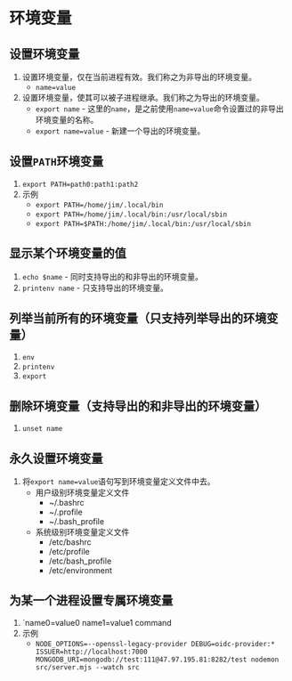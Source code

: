 # 环境变量

## 设置环境变量
1. 设置环境变量，仅在当前进程有效。我们称之为非导出的环境变量。
    * `name=value`
1. 设置环境变量，使其可以被子进程继承。我们称之为导出的环境变量。
    * `export name` - 这里的`name`，是之前使用`name=value`命令设置过的非导出环境变量的名称。
    * `export name=value` - 新建一个导出的环境变量。

## 设置`PATH`环境变量
1. `export PATH=path0:path1:path2`
1. 示例
    * `export PATH=/home/jim/.local/bin`
    * `export PATH=/home/jim/.local/bin:/usr/local/sbin`
    * `export PATH=$PATH:/home/jim/.local/bin:/usr/local/sbin`

## 显示某个环境变量的值
1. `echo $name` - 同时支持导出的和非导出的环境变量。
1. `printenv name` - 只支持导出的环境变量。

## 列举当前所有的环境变量（只支持列举导出的环境变量）
1. `env`
1. `printenv`
1. `export`

## 删除环境变量（支持导出的和非导出的环境变量）
1. `unset name`

## 永久设置环境变量
1. 将`export name=value`语句写到环境变量定义文件中去。
    * 用户级别环境变量定义文件
        * ~/.bashrc
        * ~/.profile
        * ~/.bash_profile
    * 系统级别环境变量定义文件
        * /etc/bashrc
        * /etc/profile
        * /etc/bash_profile
        * /etc/environment

## 为某一个进程设置专属环境变量
1. `name0=value0 name1=value1 command
2. 示例
    * `NODE_OPTIONS=--openssl-legacy-provider DEBUG=oidc-provider:* ISSUER=http://localhost:7000 MONGODB_URI=mongodb://test:111@47.97.195.81:8282/test nodemon src/server.mjs --watch src`
